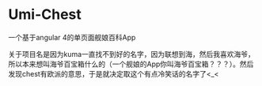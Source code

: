 # Umi-Chest
一个基于angular 4的单页面舰娘百科App

关于项目名是因为kuma一直找不到好的名字，因为联想到海，然后我喜欢海爷，所以本来想叫海爷百宝箱什么的（一个舰娘的App你叫海爷百宝箱？？？）。然后发现chest有欧派的意思，于是就决定取这个有点冷笑话的名字了<_<